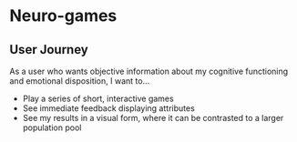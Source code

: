 # Neuro-games

## User Journey
As a user who wants objective information about my cognitive functioning and emotional disposition, I want to...

+ Play a series of short, interactive games 
+ See immediate feedback displaying attributes
+ See my results in a visual form, where it can be contrasted to a larger population pool 

